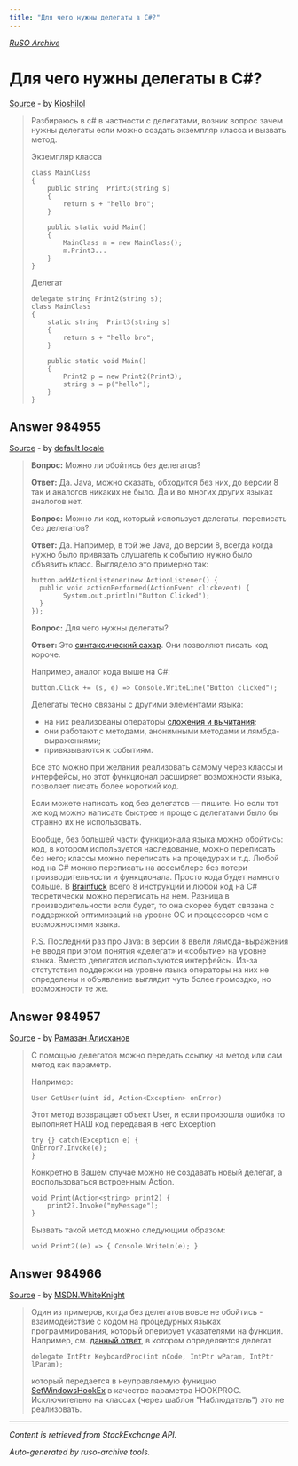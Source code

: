```yaml
---
title: "Для чего нужны делегаты в C#?"
---
```

<p><i><a href="https://github.com/MSDN-WhiteKnight/ruso-archive/">RuSO Archive</a></i></p>
<h1>Для чего нужны делегаты в C#?</h1>
<p><a href="https://ru.stackoverflow.com/questions/984828/%d0%94%d0%bb%d1%8f-%d1%87%d0%b5%d0%b3%d0%be-%d0%bd%d1%83%d0%b6%d0%bd%d1%8b-%d0%b4%d0%b5%d0%bb%d0%b5%d0%b3%d0%b0%d1%82%d1%8b-%d0%b2-c">Source</a> - by <a href="https://ru.stackoverflow.com/users/329976/kioshilol">Kioshilol</a></p>
<blockquote>
<p>Разбираюсь в c# в частности с делегатами, возник вопрос зачем нужны делегаты если можно создать экземпляр класса и вызвать метод.</p>

<p>Экземпляр класса</p>

<pre><code>class MainClass
{
    public string  Print3(string s)
    {
        return s + "hello bro";
    }

    public static void Main()
    {
        MainClass m = new MainClass();
        m.Print3...
    }
}
</code></pre>

<p>Делегат </p>

<pre><code>delegate string Print2(string s);
class MainClass
{
    static string  Print3(string s)
    {
        return s + "hello bro";
    }

    public static void Main()
    {
        Print2 p = new Print2(Print3);
        string s = p("hello");
    }
}
</code></pre>

</blockquote>
<h2>Answer 984955</h2>
<p><a href="https://ru.stackoverflow.com/a/984955/">Source</a> - by <a href="https://ru.stackoverflow.com/users/178556/default-locale">default locale</a></p>
<blockquote>
<p><strong>Вопрос:</strong> Можно ли обойтись без делегатов? </p>

<p><strong>Ответ:</strong> Да. Java, можно сказать, обходится без них, до версии 8 так и аналогов никаких не было. Да и во многих других языках аналогов нет.</p>

<p><strong>Вопрос:</strong> Можно ли код, который использует делегаты, переписать без делегатов?</p>

<p><strong>Ответ:</strong> Да. Например, в той же Java, до версии 8, всегда когда нужно было привязать слушатель к событию нужно было объявить класс. Выглядело это примерно так:</p>

<pre><code>button.addActionListener(new ActionListener() {
  public void actionPerformed(ActionEvent clickevent) {
        System.out.println("Button Clicked");
  }
});
</code></pre>

<p><strong>Вопрос:</strong> Для чего нужны делегаты?</p>

<p><strong>Ответ:</strong> Это <a href="https://ru.wikipedia.org/wiki/%D0%A1%D0%B8%D0%BD%D1%82%D0%B0%D0%BA%D1%81%D0%B8%D1%87%D0%B5%D1%81%D0%BA%D0%B8%D0%B9_%D1%81%D0%B0%D1%85%D0%B0%D1%80" rel="noreferrer">синтаксический сахар</a>. Они позволяют писать код короче.</p>

<p>Например, аналог кода выше на C#:</p>

<pre><code>button.Click += (s, e) =&gt; Console.WriteLine("Button clicked");
</code></pre>

<p>Делегаты тесно связаны с другими элементами языка: </p>

<ul>
<li>на них реализованы операторы <a href="https://docs.microsoft.com/en-us/dotnet/csharp/programming-guide/delegates/how-to-combine-delegates-multicast-delegates" rel="noreferrer">сложения и вычитания</a>; </li>
<li>они работают с методами, анонимными методами и лямбда-выражениями;</li>
<li>привязываются к событиям.</li>
</ul>

<p>Все это можно при желании реализовать самому через классы и интерфейсы, но этот функционал расширяет возможности языка, позволяет писать более короткий код.</p>

<p>Если можете написать код без делегатов — пишите. Но если тот же код можно написать быстрее и проще с делегатами было бы странно их не использовать.</p>

<p>Вообще, без большей части функционала языка можно обойтись: код, в котором используется наследование, можно переписать без него; классы можно переписать на процедурах и т.д. Любой код на C# можно переписать на ассемблере без потери производительности и функционала. Просто кода будет намного больше. В <a href="https://en.wikipedia.org/wiki/Brainfuck" rel="noreferrer">Brainfuck</a> всего 8 инструкций и любой код на C# теоретически можно переписать на нем. Разница в производительности если будет, то она скорее будет связана с поддержкой оптимизаций на уровне ОС и процессоров чем с возможностями языка.</p>

<p>P.S. Последний раз про Java: в версии 8 ввели лямбда-выражения не вводя при этом понятия «делегат» и «событие» на уровне языка. Вместо делегатов используются интерфейсы. Из-за отстутствия поддержки на уровне языка операторы на них не определены и объявление выглядит чуть более громоздко, но возможности те же.</p>

</blockquote>
<h2>Answer 984957</h2>
<p><a href="https://ru.stackoverflow.com/a/984957/">Source</a> - by <a href="https://ru.stackoverflow.com/users/338418/%d0%a0%d0%b0%d0%bc%d0%b0%d0%b7%d0%b0%d0%bd-%d0%90%d0%bb%d0%b8%d1%81%d1%85%d0%b0%d0%bd%d0%be%d0%b2">Рамазан Алисханов</a></p>
<blockquote>
<p>С помощью делегатов можно передать ссылку на метод или сам метод как параметр.</p>

<p>Например:</p>

<pre><code>User GetUser(uint id, Action&lt;Exception&gt; onError)
</code></pre>

<p>Этот метод возвращает объект User, и если произошла ошибка то выполняет НАШ код передавая в него Exception</p>

<pre><code>try {} catch(Exception e) {
OnError?.Invoke(e);
}
</code></pre>

<p>Конкретно в Вашем случае можно не создавать новый делегат, а воспользоваться встроенным Action.</p>

<pre><code>void Print(Action&lt;string&gt; print2) {
    print2?.Invoke("myMessage");
}
</code></pre>

<p>Вызвать такой метод можно следующим образом:</p>

<pre><code>void Print2((e) =&gt; { Console.WriteLn(e); }
</code></pre>

</blockquote>
<h2>Answer 984966</h2>
<p><a href="https://ru.stackoverflow.com/a/984966/">Source</a> - by <a href="https://ru.stackoverflow.com/users/240512/msdn-whiteknight">MSDN.WhiteKnight</a></p>
<blockquote>
<p>Один из примеров, когда без делегатов вовсе не обойтись - взаимодействие с кодом на процедурных языках программирования, который оперирует указателями на функции. Например, см. <a href="https://ru.stackoverflow.com/a/880287/240512">данный ответ</a>, в котором определяется делегат </p>

<pre><code>delegate IntPtr KeyboardProc(int nCode, IntPtr wParam, IntPtr lParam);
</code></pre>

<p>который передается в неуправляемую функцию <a href="https://docs.microsoft.com/en-us/windows/desktop/api/winuser/nf-winuser-setwindowshookexa" rel="nofollow noreferrer">SetWindowsHookEx</a> в качестве параметра HOOKPROC. Исключительно на классах (через шаблон "Наблюдатель") это не реализовать.</p>

</blockquote>
<hr/>
<p><i>Content is retrieved from StackExchange API. </i></p>
<p><i>Auto-generated by ruso-archive tools. </i></p>
